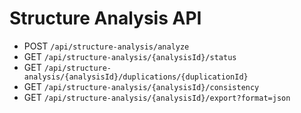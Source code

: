 # Structure Analysis API

- POST `/api/structure-analysis/analyze`
- GET `/api/structure-analysis/{analysisId}/status`
- GET `/api/structure-analysis/{analysisId}/duplications/{duplicationId}`
- GET `/api/structure-analysis/{analysisId}/consistency`
- GET `/api/structure-analysis/{analysisId}/export?format=json`
